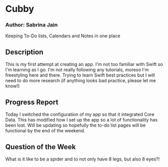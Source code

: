 # Cubby
### Author: Sabrina Jain
Keeping To-Do lists, Calendars and Notes in one place

## Description

This is my first attempt at creating an app. I'm not too familiar with Swift so I'm learning as I go. I'm not really following any tutorials, moreso I'm freestyling here and there. Trying to learn Swift best practices but I will need to do more research (if anything looks bad practice, please let me know!)

## Progress Report

Today I switched the configuration of my app so that it integrated Core Data. This has modified how I set up the app so a lot of functionality has been lost. Will be updating so hopefully the to-do list pages will be functional by the end of the weekend.

## Question of the Week

What is it like to be a spider and to not only have 8 legs, but also 8 eyes?! 
